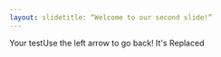 ```yaml
---
layout: slidetitle: “Welcome to our second slide!”
---
```

Your testUse the left arrow to go back!
It's Replaced
